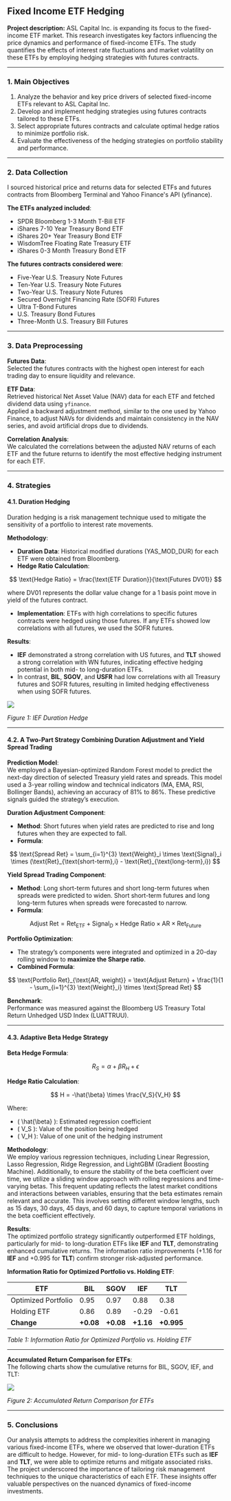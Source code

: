 ## Fixed Income ETF Hedging

**Project description:** ASL Capital Inc. is expanding its focus to the fixed-income ETF market. This research investigates key factors influencing the price dynamics and performance of fixed-income ETFs. The study quantifies the effects of interest rate fluctuations and market volatility on these ETFs by employing hedging strategies with futures contracts.

<script type="text/javascript" async
  src="https://cdnjs.cloudflare.com/ajax/libs/mathjax/3.2.2/es5/tex-mml-chtml.js">
</script>

---

### 1. Main Objectives

1. Analyze the behavior and key price drivers of selected fixed-income ETFs relevant to ASL Capital Inc.
2. Develop and implement hedging strategies using futures contracts tailored to these ETFs.
3. Select appropriate futures contracts and calculate optimal hedge ratios to minimize portfolio risk.
4. Evaluate the effectiveness of the hedging strategies on portfolio stability and performance.

---

### 2. Data Collection

I sourced historical price and returns data for selected ETFs and futures contracts from Bloomberg Terminal and Yahoo Finance's API (yfinance). 

**The ETFs analyzed included**:
- SPDR Bloomberg 1-3 Month T-Bill ETF
- iShares 7-10 Year Treasury Bond ETF
- iShares 20+ Year Treasury Bond ETF
- WisdomTree Floating Rate Treasury ETF
- iShares 0-3 Month Treasury Bond ETF

**The futures contracts considered were**:
- Five-Year U.S. Treasury Note Futures
- Ten-Year U.S. Treasury Note Futures
- Two-Year U.S. Treasury Note Futures
- Secured Overnight Financing Rate (SOFR) Futures
- Ultra T-Bond Futures
- U.S. Treasury Bond Futures
- Three-Month U.S. Treasury Bill Futures

---

### 3. Data Preprocessing

**Futures Data**:  
Selected the futures contracts with the highest open interest for each trading day to ensure liquidity and relevance.

**ETF Data**:  
Retrieved historical Net Asset Value (NAV) data for each ETF and fetched dividend data using `yfinance`.  
Applied a backward adjustment method, similar to the one used by Yahoo Finance, to adjust NAVs for dividends and maintain consistency in the NAV series, and avoid artificial drops due to dividends.

**Correlation Analysis**:  
We calculated the correlations between the adjusted NAV returns of each ETF and the future returns to identify the most effective hedging instrument for each ETF.

---

### 4. Strategies

#### 4.1. Duration Hedging
Duration hedging is a risk management technique used to mitigate the sensitivity of a portfolio to interest rate movements.

**Methodology**:  
- **Duration Data**: Historical modified durations (YAS_MOD_DUR) for each ETF were obtained from Bloomberg.  
- **Hedge Ratio Calculation**:  

$$
\text{Hedge Ratio} = \frac{\text{ETF Duration}}{\text{Futures DV01}}
$$

where DV01 represents the dollar value change for a 1 basis point move in yield of the futures contract.  

- **Implementation**: ETFs with high correlations to specific futures contracts were hedged using those futures. If any ETFs showed low correlations with all futures, we used the SOFR futures.

**Results**:  
- **IEF** demonstrated a strong correlation with US futures, and **TLT** showed a strong correlation with WN futures, indicating effective hedging potential in both mid- to long-duration ETFs.  
- In contrast, **BIL**, **SGOV**, and **USFR** had low correlations with all Treasury futures and SOFR futures, resulting in limited hedging effectiveness when using SOFR futures.

<img src="images/IEF vs US.png"/>

*Figure 1: IEF Duration Hedge*

---

#### 4.2. A Two-Part Strategy Combining Duration Adjustment and Yield Spread Trading

**Prediction Model**:  
We employed a Bayesian-optimized Random Forest model to predict the next-day direction of selected Treasury yield rates and spreads. This model used a 3-year rolling window and technical indicators (MA, EMA, RSI, Bollinger Bands), achieving an accuracy of 81% to 86%. These predictive signals guided the strategy’s execution.

**Duration Adjustment Component**:  
- **Method**: Short futures when yield rates are predicted to rise and long futures when they are expected to fall.  
- **Formula**:

$$
\text{Spread Ret} = \sum_{i=1}^{3} \text{Weight}_i \times \text{Signal}_i \times (\text{Ret}_{\text{short-term},i} - \text{Ret}_{\text{long-term},i})
$$

**Yield Spread Trading Component**:  
- **Method**: Long short-term futures and short long-term futures when spreads were predicted to widen. Short short-term futures and long long-term futures when spreads were forecasted to narrow.  
- **Formula**:

$$
\text{Adjust Ret} = \text{Ret}_{\text{ETF}} + \text{Signal}_D \times \text{Hedge Ratio} \times \text{AR} \times \text{Ret}_{\text{Future}}
$$

**Portfolio Optimization**:  
- The strategy’s components were integrated and optimized in a 20-day rolling window to **maximize the Sharpe ratio**.  
- **Combined Formula**:

$$
\text{Portfolio Ret}_{\text{AR, weight}} = \text{Adjust Return} + \frac{1}{1 - \sum_{i=1}^{3} \text{Weight}_i} \times \text{Spread Ret}
$$

**Benchmark**:  
Performance was measured against the Bloomberg US Treasury Total Return Unhedged USD Index (LUATTRUU).

---

#### 4.3. Adaptive Beta Hedge Strategy

**Beta Hedge Formula**:

$$
R_S = \alpha + \beta R_H + \epsilon
$$

**Hedge Ratio Calculation**:  

$$
H = -\hat{\beta} \times \frac{V_S}{V_H}
$$

Where:  
- \( \hat{\beta} \): Estimated regression coefficient  
- \( V_S \): Value of the position being hedged  
- \( V_H \): Value of one unit of the hedging instrument  
 
**Methodology**:  
We employ various regression techniques, including Linear Regression, Lasso Regression, Ridge Regression, and LightGBM (Gradient Boosting Machine). Additionally, to ensure the stability of the beta coefficient over time, we utilize a sliding window approach with rolling regressions and time-varying betas. This frequent updating reflects the latest market conditions and interactions between variables, ensuring that the beta estimates remain relevant and accurate. This involves setting different window lengths, such as 15 days, 30 days, 45 days, and 60 days, to capture temporal variations in the beta coefficient effectively.


**Results**:  
The optimized portfolio strategy significantly outperformed ETF holdings, particularly for mid- to long-duration ETFs like **IEF** and **TLT**, demonstrating enhanced cumulative returns. The information ratio improvements (+1.16 for **IEF** and +0.995 for **TLT**) confirm stronger risk-adjusted performance.

**Information Ratio for Optimized Portfolio vs. Holding ETF**:

| ETF  | BIL | SGOV | IEF | TLT |
|------|-----|------|-----|-----|
| Optimized Portfolio | 0.95 | 0.97 | 0.88 | 0.38 |
| Holding ETF         | 0.86 | 0.89 | -0.29 | -0.61 |
| **Change**          | **+0.08** | **+0.08** | **+1.16** | **+0.995** |

*Table 1: Information Ratio for Optimized Portfolio vs. Holding ETF*

---

**Accumulated Return Comparison for ETFs**:  
The following charts show the cumulative returns for BIL, SGOV, IEF, and TLT:

<img src="images/results.png"/>

*Figure 2: Accumulated Return Comparison for ETFs*

---

### 5. Conclusions

Our analysis attempts to address the complexities inherent in managing various fixed-income ETFs, where we observed that lower-duration ETFs are difficult to hedge. However, for mid- to long-duration ETFs such as **IEF** and **TLT**, we were able to optimize returns and mitigate associated risks. The project underscored the importance of tailoring risk management techniques to the unique characteristics of each ETF. These insights offer valuable perspectives on the nuanced dynamics of fixed-income investments.

